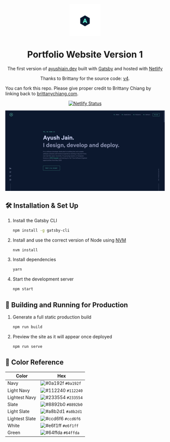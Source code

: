 <div align="center">
  <img alt="Logo" src="https://raw.githubusercontent.com/ayushjainid/portfolio/main/src/images/logo.png" width="100" />
</div>
<h1 align="center">
  Portfolio Website Version 1
</h1>
<p align="center">
  The first version of <a href="https://ayushjain.dev" target="_blank">ayushjain.dev</a> built with <a href="https://www.gatsbyjs.org/" target="_blank">Gatsby</a> and hosted with <a href="https://www.netlify.com/" target="_blank">Netlify</a>
</p>
<p align="center">
  Thanks to Brittany for the source code:
  <a href="https://github.com/bchiang7/v4" target="_blank">v4</a>.
</p>

You can fork this repo. Please give proper credit to Brittany Chiang by linking back to [brittanychiang.com](https://brittanychiang.com).

<p align="center">
  <a href="https://app.netlify.com/sites/ayushjainid/deploys" target="_blank">
    <img src="https://api.netlify.com/api/v1/badges/1963b488-7b78-48c9-9e2d-6fb5e47ab3af/deploy-status" alt="Netlify Status" />
  </a>
</p>

![demo](https://raw.githubusercontent.com/ayushjainid/portfolio/main/src/images/demo.png)

## 🛠 Installation & Set Up

1. Install the Gatsby CLI

   ```sh
   npm install -g gatsby-cli
   ```

2. Install and use the correct version of Node using [NVM](https://github.com/nvm-sh/nvm)

   ```sh
   nvm install
   ```

3. Install dependencies

   ```sh
   yarn
   ```

4. Start the development server

   ```sh
   npm start
   ```

## 🚀 Building and Running for Production

1. Generate a full static production build

   ```sh
   npm run build
   ```

1. Preview the site as it will appear once deployed

   ```sh
   npm run serve
   ```

## 🎨 Color Reference

| Color          | Hex                                                                |
| -------------- | ------------------------------------------------------------------ |
| Navy           | ![#0a192f](https://via.placeholder.com/10/0a192f?text=+) `#0a192f` |
| Light Navy     | ![#112240](https://via.placeholder.com/10/0a192f?text=+) `#112240` |
| Lightest Navy  | ![#233554](https://via.placeholder.com/10/303C55?text=+) `#233554` |
| Slate          | ![#8892b0](https://via.placeholder.com/10/8892b0?text=+) `#8892b0` |
| Light Slate    | ![#a8b2d1](https://via.placeholder.com/10/a8b2d1?text=+) `#a8b2d1` |
| Lightest Slate | ![#ccd6f6](https://via.placeholder.com/10/ccd6f6?text=+) `#ccd6f6` |
| White          | ![#e6f1ff](https://via.placeholder.com/10/e6f1ff?text=+) `#e6f1ff` |
| Green          | ![#64ffda](https://via.placeholder.com/10/64ffda?text=+) `#64ffda` |
